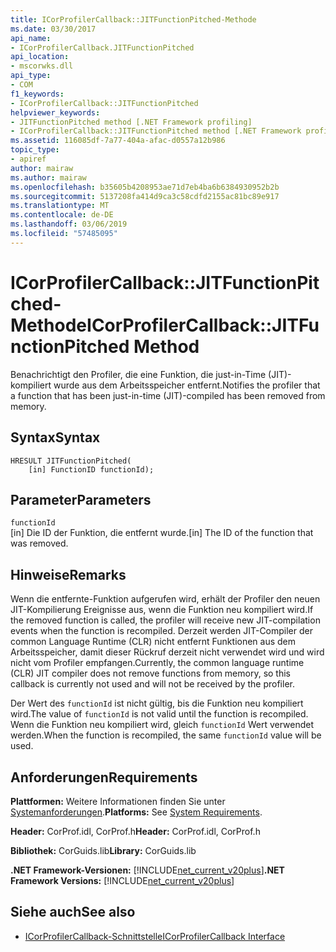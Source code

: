 ```yaml
---
title: ICorProfilerCallback::JITFunctionPitched-Methode
ms.date: 03/30/2017
api_name:
- ICorProfilerCallback.JITFunctionPitched
api_location:
- mscorwks.dll
api_type:
- COM
f1_keywords:
- ICorProfilerCallback::JITFunctionPitched
helpviewer_keywords:
- JITFunctionPitched method [.NET Framework profiling]
- ICorProfilerCallback::JITFunctionPitched method [.NET Framework profiling]
ms.assetid: 116085df-7a77-404a-afac-d0557a12b986
topic_type:
- apiref
author: mairaw
ms.author: mairaw
ms.openlocfilehash: b35605b4208953ae71d7eb4ba6b6384930952b2b
ms.sourcegitcommit: 5137208fa414d9ca3c58cdfd2155ac81bc89e917
ms.translationtype: MT
ms.contentlocale: de-DE
ms.lasthandoff: 03/06/2019
ms.locfileid: "57485095"
---
```

# <a name="icorprofilercallbackjitfunctionpitched-method"></a><span data-ttu-id="f642d-102">ICorProfilerCallback::JITFunctionPitched-Methode</span><span class="sxs-lookup"><span data-stu-id="f642d-102">ICorProfilerCallback::JITFunctionPitched Method</span></span>
<span data-ttu-id="f642d-103">Benachrichtigt den Profiler, die eine Funktion, die just-in-Time (JIT)-kompiliert wurde aus dem Arbeitsspeicher entfernt.</span><span class="sxs-lookup"><span data-stu-id="f642d-103">Notifies the profiler that a function that has been just-in-time (JIT)-compiled has been removed from memory.</span></span>  
  
## <a name="syntax"></a><span data-ttu-id="f642d-104">Syntax</span><span class="sxs-lookup"><span data-stu-id="f642d-104">Syntax</span></span>  
  
```  
HRESULT JITFunctionPitched(  
    [in] FunctionID functionId);  
```  
  
## <a name="parameters"></a><span data-ttu-id="f642d-105">Parameter</span><span class="sxs-lookup"><span data-stu-id="f642d-105">Parameters</span></span>  
 `functionId`  
 <span data-ttu-id="f642d-106">[in] Die ID der Funktion, die entfernt wurde.</span><span class="sxs-lookup"><span data-stu-id="f642d-106">[in] The ID of the function that was removed.</span></span>  
  
## <a name="remarks"></a><span data-ttu-id="f642d-107">Hinweise</span><span class="sxs-lookup"><span data-stu-id="f642d-107">Remarks</span></span>  
 <span data-ttu-id="f642d-108">Wenn die entfernte-Funktion aufgerufen wird, erhält der Profiler den neuen JIT-Kompilierung Ereignisse aus, wenn die Funktion neu kompiliert wird.</span><span class="sxs-lookup"><span data-stu-id="f642d-108">If the removed function is called, the profiler will receive new JIT-compilation events when the function is recompiled.</span></span> <span data-ttu-id="f642d-109">Derzeit werden JIT-Compiler der common Language Runtime (CLR) nicht entfernt Funktionen aus dem Arbeitsspeicher, damit dieser Rückruf derzeit nicht verwendet wird und wird nicht vom Profiler empfangen.</span><span class="sxs-lookup"><span data-stu-id="f642d-109">Currently, the common language runtime (CLR) JIT compiler does not remove functions from memory, so this callback is currently not used and will not be received by the profiler.</span></span>  
  
 <span data-ttu-id="f642d-110">Der Wert des `functionId` ist nicht gültig, bis die Funktion neu kompiliert wird.</span><span class="sxs-lookup"><span data-stu-id="f642d-110">The value of `functionId` is not valid until the function is recompiled.</span></span> <span data-ttu-id="f642d-111">Wenn die Funktion neu kompiliert wird, gleich `functionId` Wert verwendet werden.</span><span class="sxs-lookup"><span data-stu-id="f642d-111">When the function is recompiled, the same `functionId` value will be used.</span></span>  
  
## <a name="requirements"></a><span data-ttu-id="f642d-112">Anforderungen</span><span class="sxs-lookup"><span data-stu-id="f642d-112">Requirements</span></span>  
 <span data-ttu-id="f642d-113">**Plattformen:** Weitere Informationen finden Sie unter [Systemanforderungen](../../../../docs/framework/get-started/system-requirements.md).</span><span class="sxs-lookup"><span data-stu-id="f642d-113">**Platforms:** See [System Requirements](../../../../docs/framework/get-started/system-requirements.md).</span></span>  
  
 <span data-ttu-id="f642d-114">**Header:** CorProf.idl, CorProf.h</span><span class="sxs-lookup"><span data-stu-id="f642d-114">**Header:** CorProf.idl, CorProf.h</span></span>  
  
 <span data-ttu-id="f642d-115">**Bibliothek:** CorGuids.lib</span><span class="sxs-lookup"><span data-stu-id="f642d-115">**Library:** CorGuids.lib</span></span>  
  
 <span data-ttu-id="f642d-116">**.NET Framework-Versionen:** [!INCLUDE[net_current_v20plus](../../../../includes/net-current-v20plus-md.md)]</span><span class="sxs-lookup"><span data-stu-id="f642d-116">**.NET Framework Versions:** [!INCLUDE[net_current_v20plus](../../../../includes/net-current-v20plus-md.md)]</span></span>  
  
## <a name="see-also"></a><span data-ttu-id="f642d-117">Siehe auch</span><span class="sxs-lookup"><span data-stu-id="f642d-117">See also</span></span>
- [<span data-ttu-id="f642d-118">ICorProfilerCallback-Schnittstelle</span><span class="sxs-lookup"><span data-stu-id="f642d-118">ICorProfilerCallback Interface</span></span>](../../../../docs/framework/unmanaged-api/profiling/icorprofilercallback-interface.md)
